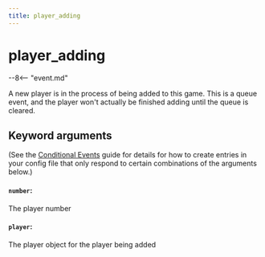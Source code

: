 ```yaml
---
title: player_adding
---
```


# player_adding


--8<-- "event.md"

A new player is in the process of being added to this game. This is a
queue event, and the player won't actually be finished adding until the
queue is cleared.

## Keyword arguments

(See the [Conditional Events](overview/conditional.md)
guide for details for how to create entries in your config file that
only respond to certain combinations of the arguments below.)

#### `number`:

The player number

#### `player`:

The player object for the player being added
